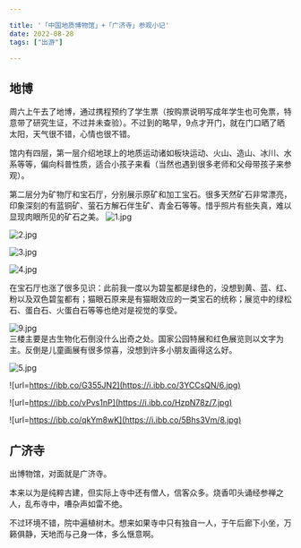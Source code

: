 ```yaml
---

title: '「中国地质博物馆」+「广济寺」参观小记'
date: 2022-08-28
tags: ["出游"]

---
```

## 地博
周六上午去了地博，通过携程预约了学生票（按购票说明写成年学生也可免票，特意带了研究生证，不过并未查验）。不过到的略早，9点才开门，就在门口晒了晒太阳，天气很不错，心情也很不错。      

馆内有四层，第一层介绍地球上的地质运动诸如板块运动、火山、造山、冰川、水系等等，偏向科普性质，适合小孩子来看（当然也遇到很多老师和父母带孩子来参观）。   

第二层分为矿物厅和宝石厅，分别展示原矿和加工宝石。很多天然矿石非常漂亮，印象深刻的有蓝铜矿、萤石方解石伴生矿、青金石等等。惜乎照片有些失真，难以显现肉眼所见的矿石之美。 
![1.jpg](https://i.ibb.co/JtQJbf4/1.jpg#pic_center)

![2.jpg](https://i.ibb.co/jfcq3TV/2.jpg "2.jpg")

![3.jpg](https://i.ibb.co/9VMv56R/3.jpg)

![4.jpg](https://i.ibb.co/k5WSNr1/4.jpg) 

在宝石厅也涨了很多见识：此前我一度以为碧玺都是绿色的，没想到黄、蓝、红、粉以及双色碧玺都有；猫眼石原来是有猫眼效应的一类宝石的统称；展览中的绿松石、蛋白石、火蛋白石等等也绝对是视觉的享受。   

![9.jpg](https://i.ibb.co/RjPmj1Q/9.jpg)      
三楼主要是古生物化石倒没什么出奇之处。国家公园特展和红色展览则以文字为主。反倒是儿童画展有很多惊喜，没想到许多小朋友画得这么好。   

![5.jpg](https://i.ibb.co/jgvQ4kb/5.jpg)

![url=https://ibb.co/G355JN2](https://i.ibb.co/3YCCsQN/6.jpg)

![url=https://ibb.co/vPvs1nP](https://i.ibb.co/HzpN78z/7.jpg)

![url=https://ibb.co/qkYm8wK](https://i.ibb.co/5Bhs3Vm/8.jpg)

## 广济寺
出博物馆，对面就是广济寺。     

本来以为是纯粹古建，但实际上寺中还有僧人，信客众多。烧香叩头诵经参禅之人，乱布寺中，嘈杂声如雷不绝。     

不过环境不错，院中遍植树木。想来如果寺中只有独自一人，于午后廊下小坐，万籁俱静，天地而与己身一体，多么惬意啊。